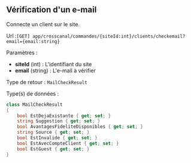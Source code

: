 ## <span id='verife-mail'>Vérification d'un e-mail</span>

Connecte un client sur le site.

Url :`[GET] app/crosscanal/commandes/{siteId:int}/clients/checkemail?email={email:string}`

Paramètres : 

- **siteId** (int) : L'identifiant du site
- **email** (string) : L'e-mail à vérifier

Type de retour : `MailCheckResult`

Type(s) de données :

```csharp
class MailCheckResult
{
	bool EstDejaExistante { get; set; }
	string Suggestion { get; set; }
	bool AvantagesFideliteDisponibles { get; set; }
	string Source { get; set; }
	bool EstInvalide { get; set; }
	bool EstAvecCompteClient { get; set; }
	bool EstGuest { get; set; }
}

```
